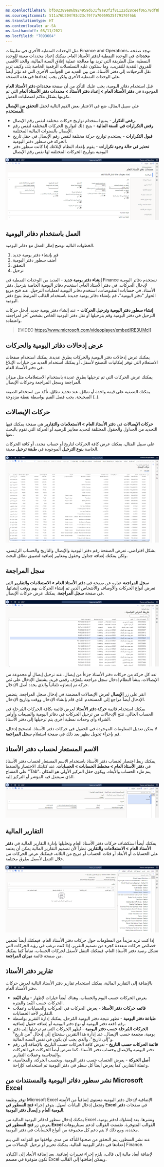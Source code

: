 ```yaml
---
ms.openlocfilehash: bfb02389e86b924959d631f9a93f2f81122d28ceef06578df8b80c712586b76e
ms.sourcegitcommit: 511a76b204f93d23cf9f7a70059525f79170f6bb
ms.translationtype: HT
ms.contentlocale: ar-SA
ms.lasthandoff: 08/11/2021
ms.locfileid: "7093604"
---
```

مثل الوحدات النمطية الأخرى في تطبيقات Finance and Operations، توجد صفحة **محددات** في الوحدة النمطية لدفتر الأستاذ العام.  يمكنك إعداد محددات معينة للوحدة النمطية، مثل الطريقة التي تريد بها معالجة عملية إغلاق السنة المالية، والحد الأقصى للفروق النقدية للتقريب، وما ستكون عليه التسلسلات الرقمية الخاصة بك، وكيف تريد نقل الترحيلات إلى دفتر الأستاذ، من بين العديد من الجوانب الأخرى التي قد تؤثر أيضاً على الوحدات النمطية الأخرى ولكن يجب إعدادها في هذه الصفحة.  

قبل استخدام دفاتر اليومية، يجب عليك التأكد من أن صفحة **محددات دفتر الأستاذ العام** الموجودة في **دفتر الأستاذ العام > إعداد دفتر الأستاذ > محددات دفتر الأستاذ العام** التي تم تكوينها بشكل ملائم لمتطلبات العميل. 

علي سبيل المثال، ضع في الاعتبار بعض القيم التالية لحقل **التحقق من الإيصال المستخدم**.

- **رفض التكرار** - يمنع استخدام تواريخ حركات مختلفة لنفس رقم الإيصال.  
- **رفض التكرارات في السنة المالية** - يتيح ذلك لتواريخ الحركات المختلفة لنفس رقم الإيصال بالسنوات المالية المختلفة.  
- **قبول التكرارات** - يستخدم تواريخ حركة مختلفة لنفس رقم الإيصال في حقل تاريخ الحركة في سطور دفتر اليومية.  
- **تحذير في حالة وجود تكرارات** - يقوم بإعداد النظام لإبلاغك إذا كانت سطور دفتر اليومية بتواريخ الحركات المختلفة لها نفس رقم الإيصال
 
[![لقطة شاشة لصفحة محددات دفتر الأستاذ العام.](../media/glp-1-ss.png)](../media/glp-1-ss.png#lightbox)‎



## <a name="working-with-journals"></a>العمل باستخدام دفاتر اليومية 

الخطوات التالية توضح إطار العمل مع دفاتر اليومية. 

1. قم بإنشاء دفتر يومية جديد
1. أضف سطور دفتر اليومية
1. التحقق
1. ترحيل



**إنشاء دفتر يومية جديد** - العديد من الوحدات النمطية في Finance تستخدم دفاتر اليومية لإدخال الحركات. في دفتر الأستاذ العام، استخدم دفاتر اليومية الخاصة بترحيل دفتر الأستاذ. في حسابات المقبوضات، استخدم دفاتر اليومية لعمليات الترحيل. عند فتح مربع الحوار "دفتر اليومية"، قم بإنشاء دفاتر يومية جديدة باستخدام القالب المرتبط بنوع دفتر اليومية.  

**إنشاء سطور دفتر اليومية وترحيل الحركات** - عند إنشاء دفتر يومية جديد، أدخل حركات الترحيل في دفتر اليومية وقم بترحيلها أو نقل دفتر اليومية الخاص بشخص آخر لمراجعته واعتماده.

 
 > [!VIDEO https://www.microsoft.com/videoplayer/embed/RE3UMcl]


## <a name="view-journal-entries-and-transactions"></a>عرض إدخالات دفاتر اليومية والحركات 

يمكنك عرض إدخالات دفتر اليومية والحركات بطرق عديدة. يمكنك استخدام صفحات الاستعلام التي توفر إمكانيات التصفح لأسفل، أو يمكنك استخدام العديد من خيارات الإبلاغ في دفتر الأستاذ العام.

يمكنك عرض الحركات التي تم ترحيلها بطرق عديدة باستخدام الاستعلامات مثل ميزان المراجعة وسجل المراجعة وحركات الإيصال.

يمكنك التصفية على قيمة واحدة أو نطاق. عند تحديد نطاق، تأكد من استخدام الصيغة الصحيحة. يجب فصل القيم بواسطة نقطة مزدوجة (..).

## <a name="voucher-transactions"></a>حركات الإيصالات 

**حركات الإيصالات** في **دفتر الأستاذ العام > الاستعلامات والتقارير** هي صفحة يمكنك فيها التحديد من الجداول والحقول المختلفة لتحديد معايير للرصيد أو الحركة التي تقوم بالبحث عنها.
 
علي سبيل المثال، يمكنك عرض كافة الحركات لتاريخ أو حساب محدد، أو كافة الحركات الخاصة **بنوع الترحيل** الموجودة في **طبقة ترحيل** معينة. 
 
[![لقطة شاشة لصفحة حركات الايصالات‎.](../media/voucher-transactions-ss.png)](../media/voucher-transactions-ss.png#lightbox)

بشكل افتراضي، تعرض الصفحة رقم دفتر اليومية والإيصال والتاريخ والحساب الرئيسي، ولكن يمكنك إضافة جداول وحقول ومعايير إضافية لتضييق نطاق البحث.

## <a name="audit-trail"></a>سجل المراجعة 

**سجل المراجعة** عبارة عن صفحة في **دفتر الأستاذ العام > الاستعلامات والتقارير** التي تعرض أنواع الحركات والأوصاف والأشخاص الذين تم إنشاء الحركات بهم ووقت إنشائها. في صفحة **سجل المراجعة**، يمكنك عرض حركات الإيصال.

[![لقطة شاشة لصفحة سجل المراجعة تعرض حركات الإيصالات.](../media/audit-trail-ss.png)](../media/audit-trail-ss.png#lightbox)


تعد كل حركة من حركات دفتر الأستاذ جزءاً من إيصال. عند ترحيل إيصال أو مجموعة من الإيصالات، ينشأ النظام إدخال سجل مراجعة بمُعرّف رقمي فريد. يشتمل الإدخال على نَص حركة تم إنشاؤه تلقائياً والذي يحدد أصل الإدخال.  

انقر على زر **الإيصال** لعرض الإيصالات المضمنة في إدخال سجل المراجعة. يتضمن الإدخال أيضاً مراجع إلى المستخدم الذي قام بإنشاء الإدخال ووقت وتاريخ الإدخال.
 
يمكنك استخدام قائمة **حركة دفتر الأستاذ** لعرض قائمة بكافة الحركات المُرحلة في الحساب الحالي. تنتج الإدخالات من ترحيل الحركات في دفاتر اليومية والمبيعات وأوامر الشراء وأي وحدات نمطية أخرى يتم ترحيلها إلى دفتر الأستاذ.  

لا يمكن تعديل المعلومات الموجودة في الحقول في حركات دفتر الأستاذ. لتصحيح إدخال، قم بإجراء تحويل يظهر بعد ذلك في صفحة استعلام **سجل المراجعة**.  

## <a name="ledger-account-alias"></a>الاسم المستعار لحساب دفتر الأستاذ 

يمكنك ربط اختصار لحساب دفتر الأستاذ باستخدام الاسم المستعار لحساب دفتر الأستاذ في **دفتر الأستاذ العام > مخطط الحسابات > الحسابات**. عند كتابتك الاختصار والضغط علي المفتاح "Tab"، يتم ملء الحساب والأبعاد، ويكون حقل التركيز الأولي هو المكان الذي سينتقل فيه المؤشر أو التركيز إليه.
 
[![لقطة شاشة لصفحة الاسم المستعار لحساب دفتر الأستاذ.](../media/ledger-account-alias-ss.png)](../media/ledger-account-alias-ss.png#lightbox)


## <a name="financial-reports"></a>التقارير المالية 

يمكنك أيضاً استكشاف حركات دفتر الأستاذ العام وتحليلها بإدارة التقارير المالية في **دفتر الأستاذ العام > الاستعلامات والتقارير**. نظراً لأن تصميم التقارير المالية يمكن أن يعتمد على الحسابات أو الأبعاد أو فئات الحساب أو مزيج من الثلاثة، فيمكنك عرض الحركات من خلال التنقل لأسفل بطرق مختلفة. 
 
[![لقطة شاشة للميزانية العمومية - التقرير الافتراضي.](../media/financial-reports-ss.png)](../media/financial-reports-ss.png#lightbox)

إذا كنت تريد مزيداً من المعلومات حول حركات دفتر الأستاذ العام، فيمكنك أيضاً تضمين خصائص حركات متعددة كجزء من تصميم التقرير. إذا كنت ترغب في رؤية الحركات التي تشكل رصيد دفتر الأستاذ العام، فيمكنك التنقل لأسفل لحركات الحساب، تماماً كما يمكنك من صفحة قائمة **ميزان المراجعة**.

## <a name="ledger-reports"></a>تقارير دفتر الأستاذ 

بالإضافة إلى التقارير المالية، يمكنك استخدام تقارير دفتر الأستاذ التالية لعرض حركات دفتر الأستاذ العام.

- **بيان البُعد‎** - يعرض الحركات حسب اليوم والحساب، وهناك أيضاً خيارات لإظهار الحركات حسب البُعد والفترة.
- **قائمه حركات دفتر الأستاذ** - يعرض الحركات في الحركات والحسابات وعملات التقارير لأحد الحسابات.
- **طباعة دفتر اليومية** - تظهر نتيجة دفتر اليومية المُرحل. يمكنك إدارة التقرير بواسطة رقم دُفعة دفتر اليومية أو نوع دفتر اليومية أو إضافة حقول إضافية.
- **الحركات المُرحلة حسب دفتر اليومية** - تُظهر الحركات التي تم ترحيلها إلى دفتر يومية، مجمعة حسب الإيصال. عند إدارة هذا التقرير، ستحتاج إلى إدخال "من تاريخ" و"إلى تاريخ"، والذي يجب أن يكون في نفس السنه المالية. 
- **قائمة الحركات حسب التاريخ** - تعرض كافة الحركات حسب التاريخ، بالإضافة إلى رقم دفتر اليومية والإيصال وحساب دفتر الأستاذ. كما تعرض أيضاً الحركات في الحركات والمحاسبة وعملات التقارير.
- **أصل الحركة** - يعرض الحساب حسب دفتر اليومية، وبحسب الحركة، والمحاسبة، وعملة التقارير. كما يعرض أيضاً كل سطر في دفتر اليومية تم استخدامه كإزاحة.

## <a name="publish-journal-lines-and-documents-from-microsoft-excel"></a>نشر سطور دفاتر اليومية والمستندات من Microsoft Excel 

توفر وظيفة Microsoft Excel الإضافية لإدخال دفتر اليومية مستوى إضافياً من الأتمتة وتجعل إدخال البيانات أسهل. يتوفر إجراء **فتح السطور في Excel‎** في صفحات **دفتر اليومية العام** و **إيصال دفتر اليومية**.
 
يمكنك إدخال سطور لدفاتر اليومية المالية من Excel ونشرها. بعد إنشاؤك لدفتر يومية، يعرض زر **فتح السطور في Excel** القوالب المتوفرة. صُممت القوالب لدعم سيناريوهات محددة، ومع ذلك لا يتم دعم كل مجموعة من أنواع الحسابات في دفتر اليومية.

عند نشر السطور، يتم التحقق من صحتها للتأكد من مدى توافقها مع القواعد التي يتم إعدادها في دفاتر اليومية المالية. يمكنك تحرير أو ترحيل الإيصالات من Finance.

لإضافة أبعاد مالية إلى قالب، يلزم إجراء تغييرات إضافية. بعد إضافة الأبعاد إلى الكيان، تكون متوفرة في مصمم Excel ويمكن إضافتها إلى القالب.



